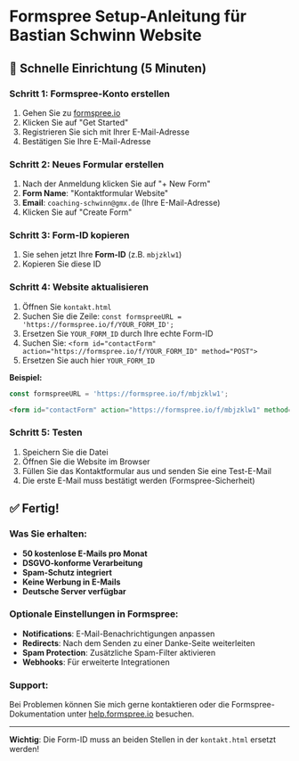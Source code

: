 # Formspree Setup-Anleitung für Bastian Schwinn Website

## 🚀 Schnelle Einrichtung (5 Minuten)

### Schritt 1: Formspree-Konto erstellen
1. Gehen Sie zu [formspree.io](https://formspree.io)
2. Klicken Sie auf "Get Started" 
3. Registrieren Sie sich mit Ihrer E-Mail-Adresse
4. Bestätigen Sie Ihre E-Mail-Adresse

### Schritt 2: Neues Formular erstellen
1. Nach der Anmeldung klicken Sie auf "+ New Form"
2. **Form Name**: "Kontaktformular Website"
3. **Email**: `coaching-schwinn@gmx.de` (Ihre E-Mail-Adresse)
4. Klicken Sie auf "Create Form"

### Schritt 3: Form-ID kopieren
1. Sie sehen jetzt Ihre **Form-ID** (z.B. `mbjzklw1`)
2. Kopieren Sie diese ID

### Schritt 4: Website aktualisieren
1. Öffnen Sie `kontakt.html`
2. Suchen Sie die Zeile: `const formspreeURL = 'https://formspree.io/f/YOUR_FORM_ID';`
3. Ersetzen Sie `YOUR_FORM_ID` durch Ihre echte Form-ID
4. Suchen Sie: `<form id="contactForm" action="https://formspree.io/f/YOUR_FORM_ID" method="POST">`
5. Ersetzen Sie auch hier `YOUR_FORM_ID`

**Beispiel:**
```javascript
const formspreeURL = 'https://formspree.io/f/mbjzklw1';
```

```html
<form id="contactForm" action="https://formspree.io/f/mbjzklw1" method="POST">
```

### Schritt 5: Testen
1. Speichern Sie die Datei
2. Öffnen Sie die Website im Browser
3. Füllen Sie das Kontaktformular aus und senden Sie eine Test-E-Mail
4. Die erste E-Mail muss bestätigt werden (Formspree-Sicherheit)

## ✅ Fertig!

### Was Sie erhalten:
- **50 kostenlose E-Mails pro Monat**
- **DSGVO-konforme Verarbeitung**
- **Spam-Schutz integriert**
- **Keine Werbung in E-Mails**
- **Deutsche Server verfügbar**

### Optionale Einstellungen in Formspree:
- **Notifications**: E-Mail-Benachrichtigungen anpassen
- **Redirects**: Nach dem Senden zu einer Danke-Seite weiterleiten
- **Spam Protection**: Zusätzliche Spam-Filter aktivieren
- **Webhooks**: Für erweiterte Integrationen

### Support:
Bei Problemen können Sie mich gerne kontaktieren oder die Formspree-Dokumentation unter [help.formspree.io](https://help.formspree.io) besuchen.

---
**Wichtig**: Die Form-ID muss an beiden Stellen in der `kontakt.html` ersetzt werden!
